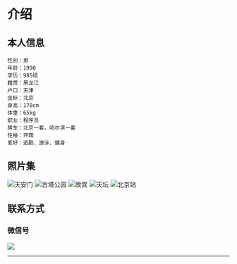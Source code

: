 # 介绍

## 本人信息

    性别：男
    年龄：1990
    学历：985硕
    籍贯：黑龙江
    户口：天津
    坐标：北京
    身高：170cm
    体重：65kg
    职业：程序员
    房车：北京一套，哈尔滨一套
    性格：开朗
    爱好：追剧、游泳、健身
   

## 照片集
![天安门](https://yjava.cn/imgs/me/me_1.jpeg)
![古塔公园](https://yjava.cn/imgs/me/me_2.jpeg)
![故宫](https://yjava.cn/imgs/me/me_3.jpeg)
![天坛](https://yjava.cn/imgs/me/me_4.jpeg)
![北京站](https://yjava.cn/imgs/me/me_5.jpeg)

## 联系方式

### 微信号
![](https://yjava.cn/imgs/me/me_0.jpeg)
    
[//]: # (### 微信群)

[//]: # (![]&#40;https://yjava.cn/imgs/me/me_00.jpeg&#41;)

    
---
